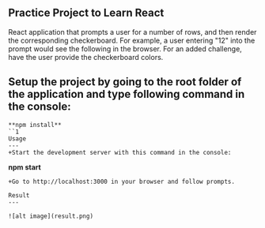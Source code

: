 Practice Project to Learn React
---
 
React application that prompts a user for a number of rows, and then render the corresponding checkerboard. For example, a user entering "12" into the prompt would see the following in the browser. For an added challenge, have the user provide the checkerboard colors.


Setup the project by going to the root folder of the application and type following command in the console:
---
```
**npm install**
``1
Usage
---
+Start the development server with this command in the console:
```
**npm start**
```
+Go to http://localhost:3000 in your browser and follow prompts.

Result
---

![alt image](result.png)